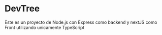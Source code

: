 # DevTree
Este es un proyecto de Node.js con Express como backend y nextJS como Front utilizando unicamente TypeScript
